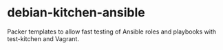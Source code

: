 # debian-kitchen-ansible

Packer templates to allow fast testing of Ansible roles and playbooks with
test-kitchen and Vagrant.
